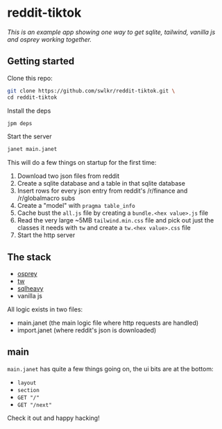 # reddit-tiktok

_This is an example app showing one way to get sqlite, tailwind, vanilla js and osprey working together._

## Getting started

Clone this repo:

```sh
git clone https://github.com/swlkr/reddit-tiktok.git \
cd reddit-tiktok
```

Install the deps

```sh
jpm deps
```

Start the server

```sh
janet main.janet
```

This will do a few things on startup for the first time:

1. Download two json files from reddit
2. Create a sqlite database and a table in that sqlite database
3. Insert rows for every json entry from reddit's /r/finance and /r/globalmacro subs
4. Create a "model" with `pragma table_info`
5. Cache bust the `all.js` file by creating a `bundle.<hex value>.js` file
6. Read the very large ~5MB `tailwind.min.css` file and pick out just the classes it needs with `tw` and create a `tw.<hex value>.css` file
5. Start the http server

## The stack

- [osprey](https://github.com/swlkr/osprey)
- [tw](https://github.com/swlkr/tw)
- [sqlheavy](https://github.com/swlkr/sqlheavy)
- vanilla js

All logic exists in two files:

- main.janet (the main logic file where http requests are handled)
- import.janet (where reddit's json is downloaded)

## main

`main.janet` has quite a few things going on, the ui bits are at the bottom:

- `layout`
- `section`
- `GET "/"`
- `GET "/next"`

Check it out and happy hacking!
